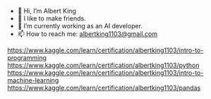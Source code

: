 - 👋 Hi, I’m Albert King
- 👀 I like to make friends.
- 🌱 I’m currently working as an AI developer.
- 📫 How to reach me: albertking1103@gmail.com

<!---
albertking1103/albertking1103 is a ✨ special ✨ repository because its `README.md` (this file) appears on your GitHub profile.
You can click the Preview link to take a look at your changes.
--->

https://www.kaggle.com/learn/certification/albertking1103/intro-to-programming<br>
https://www.kaggle.com/learn/certification/albertking1103/python<br>
https://www.kaggle.com/learn/certification/albertking1103/intro-to-machine-learning<br>
https://www.kaggle.com/learn/certification/albertking1103/pandas<br>
